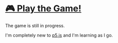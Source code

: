 # [🎮 Play the Game!](https://maoyeedy.github.io/P5-ShadowGame/)

The game is still in progress.

I'm completely new to [p5.js](https://p5js.org/) and I'm learning as I go.